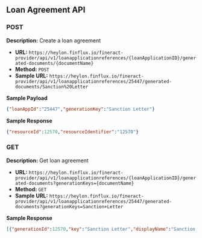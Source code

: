 ## Loan Agreement API

### POST
**Description:** Create a loan agreement
-  **URL:**  `https://heylon.finflux.io/fineract-provider/api/v1/loanapplicationreferences/{loanApplicationID}/generated-documents/{documentName}`
-  **Method:**  `POST`
-  **Sample URL:**  `https://heylon.finflux.io/fineract-provider/api/v1/loanapplicationreferences/25447/generated-documents/Sanction%20Letter`
  
**Sample Payload**
```json
{"loanAppId":"25447","generationKey":"Sanction Letter"}
```
**Sample Response**
```json
{"resourceId":12570,"resourceIdentifier":"12570"}
```

### GET
**Description:** Get loan agreement
-  **URL:**  `https://heylon.finflux.io/fineract-provider/api/v1/loanapplicationreferences/{loanApplicationID}/generated-documents?generationKeys={documentName}`
-  **Method:**  `GET`
-  **Sample URL:**  `https://heylon.finflux.io/fineract-provider/api/v1/loanapplicationreferences/25447/generated-documents?generationKeys=Sanction+Letter`

**Sample Response**
```json
[{"generationId":12570,"key":"Sanction Letter","displayName":"Sanction Letter","status":"SUCCESS","createdOn":1748596388000,"modifiedOn":1748596391000,"generatedDocument":{"id":91867,"parentEntityType":"loanapplication","parentEntityId":25447,"name":"Sanction Letter","fileName":"Sanction-Letter-2025-05-30-14-43-10.pdf","size":106273,"type":"application/pdf","reportIdentifier":0,"tagIdentifier":307,"tagValue":"Sanction Letter","status":{"id":1,"code":"INITIATED","value":"INITIATED"},"createdDate":1748596391000,"hasPassword":false},"type":"REPORT","tag":{"id":307,"name":"Sanction Letter","position":0,"description":"Sanction Letter","isActive":true,"codeScore":0,"mandatory":false}}]
```
